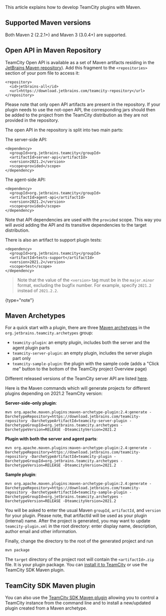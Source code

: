 [//]: # (title: Developing Plugins Using Maven)
[//]: # (auxiliary-id: Developing+Plugins+Using+Maven.html)

This article explains how to develop TeamCity plugins with Maven.

## Supported Maven versions

Both Maven 2 (2.2.1\+) and Maven 3 (3.0.4\+) are supported.

## Open API in Maven Repository

TeamCity Open API is available as a set of Maven artifacts residing in the [JetBrains Maven repository](https://download.jetbrains.com/teamcity-repository)). Add this fragment to the `<repositories>` section of your pom file to access it:


```shell
<repository>
  <id>jetbrains-all</id>
  <url>https://download.jetbrains.com/teamcity-repository</url>
</repository>

```



Please note that only open API artifacts are present in the repository. If your plugin needs to use the not-open API, the corresponding jars should then be added to the project from the TeamCity distribution as they are not provided in the repository.

The open API in the repository is split into two main parts:

The server-side API:


```shell
<dependency>
  <groupId>org.jetbrains.teamcity</groupId>
  <artifactId>server-api</artifactId>
  <version>2021.2</version>
  <scope>provided</scope>
</dependency>

```



The agent-side API:


```shell
<dependency>
  <groupId>org.jetbrains.teamcity</groupId>
  <artifactId>agent-api</artifactId>
  <version>2021.2</version>
  <scope>provided</scope>
</dependency>

```


Note that API dependencies are used with the `provided` scope. This way you will avoid adding the API and its transitive dependencies to the target distribution.

There is also an artifact to support plugin tests:


```shell
<dependency>
  <groupId>org.jetbrains.teamcity</groupId>
  <artifactId>tests-support</artifactId>
  <version>2021.2</version>
  <scope>test</scope>
</dependency>

```

> Note that the value of the `<version>` tag must be in the `major.minor` format, excluding the bugfix number. For example, specify `2021.2` instead of `2021.2.2`.
>
{type="note"}


## Maven Archetypes

For a quick start with a plugin, there are three [Maven archetypes](http://maven.apache.org/guides/introduction/introduction-to-archetypes.html) in the `org.jetbrains.teamcity.archetypes` group:
* `teamcity-plugin`: an empty plugin, includes both the server and the agent plugin parts
* `teamcity-server-plugin`: an empty plugin, includes the server plugin part only
* `teamcity-sample-plugin`: the plugin with the sample code (adds a "Click me" button to the bottom of the TeamCity project Overview page)

Different released versions of the TeamCity server API are listed [here](https://download.jetbrains.com/teamcity-repository/org/jetbrains/teamcity/server-api/).

Here is the Maven commands which will generate projects for different plugins depending on 2021.2 TeamCity version:

__Server-side-only plugin__:

```shell
mvn org.apache.maven.plugins:maven-archetype-plugin:2.4:generate -DarchetypeRepository=https://download.jetbrains.com/teamcity-repository -DarchetypeArtifactId=teamcity-server-plugin -DarchetypeGroupId=org.jetbrains.teamcity.archetypes -DarchetypeVersion=RELEASE -DteamcityVersion=2021.2

```

__Plugin with both the server and agent parts__:

```shell
mvn org.apache.maven.plugins:maven-archetype-plugin:2.4:generate -DarchetypeRepository=https://download.jetbrains.com/teamcity-repository -DarchetypeArtifactId=teamcity-plugin -DarchetypeGroupId=org.jetbrains.teamcity.archetypes -DarchetypeVersion=RELEASE -DteamcityVersion=2021.2

```

__Sample plugin__:

```shell
mvn org.apache.maven.plugins:maven-archetype-plugin:2.4:generate -DarchetypeRepository=https://download.jetbrains.com/teamcity-repository -DarchetypeArtifactId=teamcity-sample-plugin -DarchetypeGroupId=org.jetbrains.teamcity.archetypes -DarchetypeVersion=RELEASE -DteamcityVersion=2021.2

```

You will be asked to enter the usual Maven `groupId`, `artifactId`, and `version` for your plugin. Please note, that artifactId will be used as your plugin (internal) name. After the project is generated, you may want to update `teamcity-plugin.xml` in the root directory: enter display name, description, author email and other information.

Finally, change the directory to the root of the generated project and run

```shell
mvn package

```

The `target` directory of the project root will contain the `<artifactId>.zip` file. It is your plugin package. You can [install it to TeamCity](https://www.jetbrains.com/help/teamcity/?installing-additional-plugins) or use the TeamCity SDK Maven plugin.

## TeamCity SDK Maven plugin 

You can also use the [TeamCity SDK Maven plugin](https://github.com/nskvortsov/teamcity-sdk-maven-plugin) allowing you to control a TeamCity instance from the command line and to install a new/updated plugin created from a Maven archetype.
